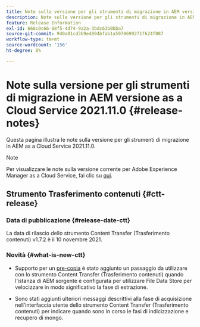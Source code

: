 ```yaml
---
title: Note sulla versione per gli strumenti di migrazione in AEM versione as a Cloud Service 2021.11.0
description: Note sulla versione per gli strumenti di migrazione in AEM versione as a Cloud Service 2021.11.0
feature: Release Information
exl-id: 668c0c66-88f5-4d74-9a2a-3bdc63b0bba7
source-git-commit: 940a01cd3b9e4804bfab1a5970699271f624f087
workflow-type: tm+mt
source-wordcount: '156'
ht-degree: 8%

---
```


# Note sulla versione per gli strumenti di migrazione in AEM versione as a Cloud Service 2021.11.0 {#release-notes}

Questa pagina illustra le note sulla versione per gli strumenti di migrazione in AEM as a Cloud Service 2021.11.0.

>[!NOTE]
>Per visualizzare le note sulla versione corrente per Adobe Experience Manager as a Cloud Service, fai clic su [qui](https://experienceleague.adobe.com/docs/experience-manager-cloud-service/release-notes/release-notes/release-notes-current.html?lang=it).

## Strumento Trasferimento contenuti {#ctt-release}

### Data di pubblicazione {#release-date-ctt}

La data di rilascio dello strumento Content Transfer (Trasferimento contenuti) v1.7.2 è il 10 novembre 2021.

### Novità {#what-is-new-ctt}

* Supporto per un [pre-copia](https://experienceleague.adobe.com/docs/experience-manager-cloud-service/moving/cloud-migration/content-transfer-tool/handling-large-content-repositories.html?lang=en) è stato aggiunto un passaggio da utilizzare con lo strumento Content Transfer (Trasferimento contenuti) quando l’istanza di AEM sorgente è configurata per utilizzare File Data Store per velocizzare in modo significativo la fase di estrazione.

* Sono stati aggiunti ulteriori messaggi descrittivi alla fase di acquisizione nell’interfaccia utente dello strumento Content Transfer (Trasferimento contenuti) per indicare quando sono in corso le fasi di indicizzazione e recupero di mongo.
